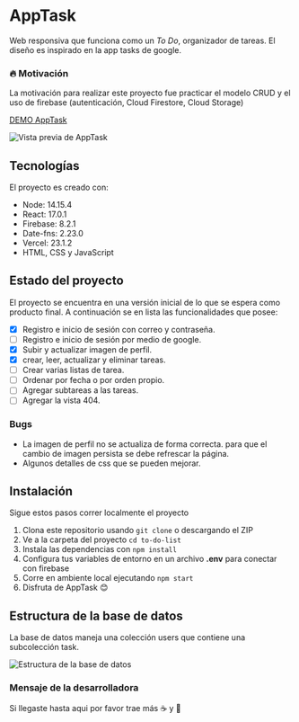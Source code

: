 # AppTask

Web responsiva que funciona como un _To Do_, organizador de tareas. El diseño es inspirado en la app tasks de google.

### :fire: Motivación

La motivación para realizar este proyecto fue practicar el modelo CRUD y el uso de firebase (autenticación, Cloud Firestore, Cloud Storage)

[DEMO AppTask](https://apptask-abalasnoa.vercel.app/opening "Web AppTask")

![Vista previa de AppTask](https://firebasestorage.googleapis.com/v0/b/to-do-list-84dd6.appspot.com/o/readme%2Fpreview.png?alt=media&token=2839eb36-1da0-47dc-84ab-65a1b8c7c6ed "Vista previa de AppTask")

## Tecnologías

El proyecto es creado con:

- Node: 14.15.4
- React: 17.0.1
- Firebase: 8.2.1
- Date-fns: 2.23.0
- Vercel: 23.1.2
- HTML, CSS y JavaScript

## Estado del proyecto

El proyecto se encuentra en una versión inicial de lo que se espera como producto final. A continuación se en lista las funcionalidades que posee:

- [x] Registro e inicio de sesión con correo y contraseña.
- [ ] Registro e inicio de sesión por medio de google.
- [x] Subir y actualizar imagen de perfil.
- [x] crear, leer, actualizar y eliminar tareas.
- [ ] Crear varias listas de tarea.
- [ ] Ordenar por fecha o por orden propio.
- [ ] Agregar subtareas a las tareas.
- [ ] Agregar la vista 404.

### Bugs

- La imagen de perfil no se actualiza de forma correcta. para que el cambio de imagen persista se debe refrescar la página.
- Algunos detalles de css que se pueden mejorar.

## Instalación

Sigue estos pasos correr localmente el proyecto

1. Clona este repositorio usando `git clone` o descargando el ZIP
2. Ve a la carpeta del proyecto `cd to-do-list`
3. Instala las dependencias con `npm install`
4. Configura tus variables de entorno en un archivo **.env** para conectar con firebase
5. Corre en ambiente local ejecutando `npm start`
6. Disfruta de AppTask :blush:

## Estructura de la base de datos

La base de datos maneja una colección users que contiene una subcolección task.

![Estructura de la base de datos](https://firebasestorage.googleapis.com/v0/b/to-do-list-84dd6.appspot.com/o/readme%2Fdb.png?alt=media&token=63d47ee3-9ca0-40b3-8343-da35c10d8d3c "vista de la estructura de la base de datos")

### Mensaje de la desarrolladora

Si llegaste hasta aqui por favor trae más :coffee: y :cookie:
